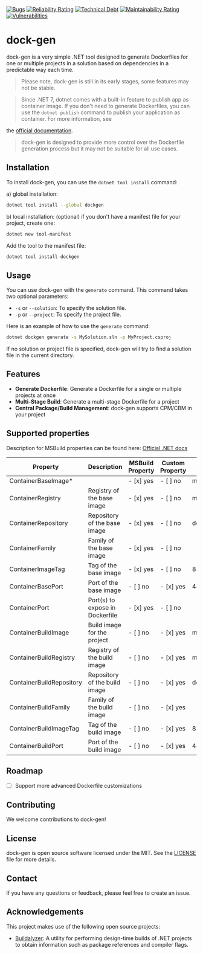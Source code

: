 [![Bugs](https://sonarcloud.io/api/project_badges/measure?project=muons-io_dock-gen&metric=bugs)](https://sonarcloud.io/summary/new_code?id=muons-io_dock-gen)
[![Reliability Rating](https://sonarcloud.io/api/project_badges/measure?project=muons-io_dock-gen&metric=reliability_rating)](https://sonarcloud.io/summary/new_code?id=muons-io_dock-gen)
[![Technical Debt](https://sonarcloud.io/api/project_badges/measure?project=muons-io_dock-gen&metric=sqale_index)](https://sonarcloud.io/summary/new_code?id=muons-io_dock-gen)
[![Maintainability Rating](https://sonarcloud.io/api/project_badges/measure?project=muons-io_dock-gen&metric=sqale_rating)](https://sonarcloud.io/summary/new_code?id=muons-io_dock-gen)
[![Vulnerabilities](https://sonarcloud.io/api/project_badges/measure?project=muons-io_dock-gen&metric=vulnerabilities)](https://sonarcloud.io/summary/new_code?id=muons-io_dock-gen)

# dock-gen

dock-gen is a very simple .NET tool designed to generate Dockerfiles for one or multiple projects in a solution based on
dependencies in a predictable way each time.

> Please note, dock-gen is still in its early stages, some features may not be stable.

> Since .NET 7, dotnet comes with a built-in feature to publish app as container image.
> If you don't need to generate Dockerfiles, you can use the `dotnet publish` command to publish your application as
> container.
> For more information, see
>
the [official documentation](https://learn.microsoft.com/en-us/dotnet/core/docker/publish-as-container?pivots=dotnet-8-0).
> dock-gen is designed to provide more control over the Dockerfile generation process but it may not be suitable for all
> use cases.

## Installation

To install dock-gen, you can use the `dotnet tool install` command:

a) global installation:

```bash
dotnet tool install --global dockgen
```

b) local installation:
(optional) if you don't have a manifest file for your project, create one:

```bash
dotnet new tool-manifest
```

Add the tool to the manifest file:

```bash
dotnet tool install dockgen
```

## Usage

You can use dock-gen with the `generate` command. This command takes two optional parameters:

- `-s` or `--solution`: To specify the solution file.
- `-p` or `--project`: To specify the project file.

Here is an example of how to use the `generate` command:

```bash
dotnet dockgen generate -s MySolution.sln -p MyProject.csproj
```

If no solution or project file is specified, dock-gen will try to find a solution file in the current directory.

## Features

- **Generate Dockerfile**: Generate a Dockerfile for a single or multiple projects at once
- **Multi-Stage Build**: Generate a multi-stage Dockerfile for a project
- **Central Package/Build Management**: dock-gen supports CPM/CBM in your project

## Supported properties

Description for MSBuild properties can be found
here: [Official .NET docs](https://learn.microsoft.com/en-us/dotnet/core/docker/publish-as-container?pivots=dotnet-8-0)

| Property                 | Description                     | MSBuild Property | Custom Property | Default Value                           |
|--------------------------|---------------------------------|------------------|-----------------|-----------------------------------------|
| ContainerBaseImage*      |                                 | - [x] yes        | - [ ] no        | mcr.microsoft.com:443/dotnet/aspnet:8.0 |
| ContainerRegistry        | Registry of the base image      | - [x] yes        | - [ ] no        | mcr.microsoft.com                       |
| ContainerRepository      | Repository of the base image    | - [x] yes        | - [ ] no        | dotnet/aspnet                           |
| ContainerFamily          | Family of the base image        | - [x] yes        | - [ ] no        |
| ContainerImageTag        | Tag of the base image           | - [x] yes        | - [ ] no        | 8.0                                     |
| ContainerBasePort        | Port of the base image          | - [ ] no         | - [x] yes       | 443                                     |
| ContainerPort            | Port(s) to expose in Dockerfile | - [x] yes        | - [ ] no        |
| ContainerBuildImage      | Build image for the project     | - [ ] no         | - [x] yes       | mcr.microsoft.com:443/dotnet/sdk:8.0    |
| ContainerBuildRegistry   | Registry of the build image     | - [ ] no         | - [x] yes       | mcr.microsoft.com                       |
| ContainerBuildRepository | Repository of the build image   | - [ ] no         | - [x] yes       | dotnet/sdk                              |
| ContainerBuildFamily     | Family of the build image       | - [ ] no         | - [x] yes       |
| ContainerBuildImageTag   | Tag of the build image          | - [ ] no         | - [x] yes       | 8.0                                     |
| ContainerBuildPort       | Port of the build image         | - [ ] no         | - [x] yes       | 443                                     |

## Roadmap
- [ ] Support more advanced Dockerfile customizations

## Contributing

We welcome contributions to dock-gen!

## License

dock-gen is open source software licensed under the MIT. See the [LICENSE](LICENSE) file for more details.

## Contact

If you have any questions or feedback, please feel free to create an issue.

## Acknowledgements

This project makes use of the following open source projects:

- [Buildalyzer](https://github.com/phmonte/Buildalyzer): A utility for performing design-time builds of .NET projects to
  obtain information such as package references and compiler flags.
